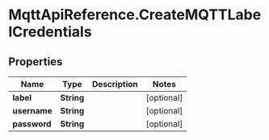 # MqttApiReference.CreateMQTTLabelCredentials

## Properties

Name | Type | Description | Notes
------------ | ------------- | ------------- | -------------
**label** | **String** |  | [optional] 
**username** | **String** |  | [optional] 
**password** | **String** |  | [optional] 


